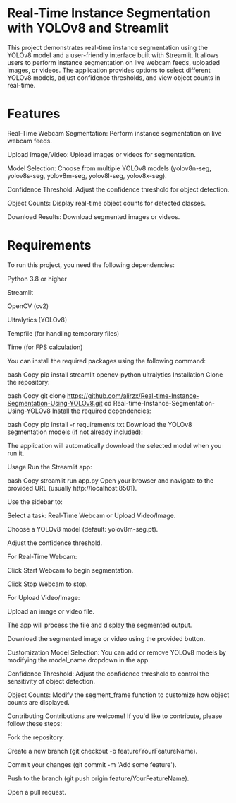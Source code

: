 

# Real-Time Instance Segmentation with YOLOv8 and Streamlit
This project demonstrates real-time instance segmentation using the YOLOv8 model and a user-friendly interface built with Streamlit. It allows users to perform instance segmentation on live webcam feeds, uploaded images, or videos. The application provides options to select different YOLOv8 models, adjust confidence thresholds, and view object counts in real-time.

# Features
Real-Time Webcam Segmentation: Perform instance segmentation on live webcam feeds.

Upload Image/Video: Upload images or videos for segmentation.

Model Selection: Choose from multiple YOLOv8 models (yolov8n-seg, yolov8s-seg, yolov8m-seg, yolov8l-seg, yolov8x-seg).

Confidence Threshold: Adjust the confidence threshold for object detection.

Object Counts: Display real-time object counts for detected classes.

Download Results: Download segmented images or videos.

# Requirements
To run this project, you need the following dependencies:

Python 3.8 or higher

Streamlit

OpenCV (cv2)

Ultralytics (YOLOv8)

Tempfile (for handling temporary files)

Time (for FPS calculation)

You can install the required packages using the following command:

bash
Copy
pip install streamlit opencv-python ultralytics
Installation
Clone the repository:

bash
Copy
git clone https://github.com/alirzx/Real-time-Instance-Segmentation-Using-YOLOv8.git
cd Real-time-Instance-Segmentation-Using-YOLOv8
Install the required dependencies:

bash
Copy
pip install -r requirements.txt
Download the YOLOv8 segmentation models (if not already included):

The application will automatically download the selected model when you run it.

Usage
Run the Streamlit app:

bash
Copy
streamlit run app.py
Open your browser and navigate to the provided URL (usually http://localhost:8501).

Use the sidebar to:

Select a task: Real-Time Webcam or Upload Video/Image.

Choose a YOLOv8 model (default: yolov8m-seg.pt).

Adjust the confidence threshold.

For Real-Time Webcam:

Click Start Webcam to begin segmentation.

Click Stop Webcam to stop.

For Upload Video/Image:

Upload an image or video file.

The app will process the file and display the segmented output.

Download the segmented image or video using the provided button.


Customization
Model Selection: You can add or remove YOLOv8 models by modifying the model_name dropdown in the app.

Confidence Threshold: Adjust the confidence threshold to control the sensitivity of object detection.

Object Counts: Modify the segment_frame function to customize how object counts are displayed.

Contributing
Contributions are welcome! If you'd like to contribute, please follow these steps:

Fork the repository.

Create a new branch (git checkout -b feature/YourFeatureName).

Commit your changes (git commit -m 'Add some feature').

Push to the branch (git push origin feature/YourFeatureName).

Open a pull request.
